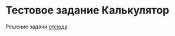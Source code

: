# Тестовое задание Калькулятор

Решение задачи [отсюда](https://kataacademy.github.io/kata-program.io/task-calculator)